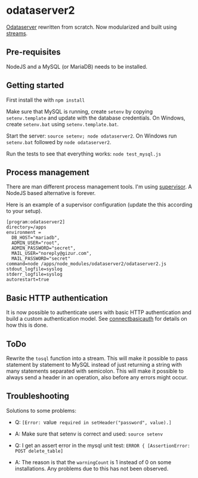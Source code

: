 odataserver2
============

[Odataserver](https://github.com/gizur/odataserver) rewritten from scratch. Now modularized
and built using [streams](https://nodejs.org/api/stream.html).

Pre-requisites
-------------

NodeJS and a MySQL (or MariaDB) needs to be installed.


Getting started
--------------

First install the with `npm install`

Make sure that MySQL is running, create `setenv` by copying `setenv.template` and update with
the database credentials. On Windows, create `setenv.bat` using `setenv.template.bat`.

Start the server: `source setenv; node odataserver2`. On Windows run `setenv.bat` followed by `node odataserver2`.

Run the tests to see that everything works: `node test_mysql.js`


Process management
-----------------

There are man different process management tools. I'm using [supervisor](http://supervisord.org).
A NodeJS based alternative is forever.


Here is an example of a supervisor configuration (update the this according to your setup).

```
[program:odataserver2]
directory=/apps
environment =
  DB_HOST="mariadb",
  ADMIN_USER="root",
  ADMIN_PASSWORD="secret",
  MAIL_USER="noreply@gizur.com",
  MAIL_PASSWORD="secret"
command=node /apps/node_modules/odataserver2/odataserver2.js
stdout_logfile=syslog
stderr_logfile=syslog
autorestart=true
```

Basic HTTP authentication
-------------------------

It is now possible to authenticate users with basic HTTP authentication
and build a custom authentication model. See [connectbasicauth](https://github.com/gizur/connectbasicauth)
for details on how this is done.

ToDo
---

Rewrite the `tosql` function into a stream. This will make it possible to pass statement by statement
to MySQL instead of just returning a string with many statements separated with semicolon. This will
make it possible to always send a header in an operation, also before any errors might occur.


Troubleshooting
--------------

Solutions to some problems:

 * Q: `[Error: `value` required in setHeader("password", value).]`
 * A: Make sure that setenv is correct and used: `source setenv`

 * Q: I get an assert error in the mysql unit test: `ERROR { [AssertionError: POST delete_table]`
 * A: The reason is that the `warningCount` is 1 instead of 0 on some installations. Any problems
      due to this has not been observed.
